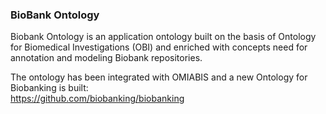 ### BioBank Ontology

Biobank Ontology is an application ontology built on the basis of Ontology for Biomedical Investigations (OBI) and enriched with concepts need for annotation and modeling Biobank repositories.

The ontology has been integrated with OMIABIS and a new Ontology for Biobanking is built:
<br>  https://github.com/biobanking/biobanking
